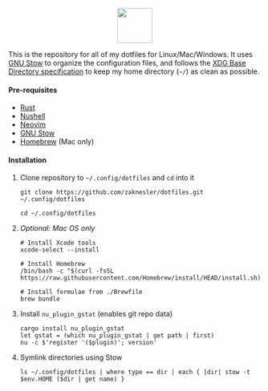 <p align="center">
  <img height="70px" src="https://user-images.githubusercontent.com/7189795/222496059-5d1dfedb-3a0d-45d1-9b20-b364ab1ba7a5.svg" />
</p>

This is the repository for all of my dotfiles for Linux/Mac/Windows. It uses [GNU Stow](https://www.gnu.org/software/stow) to organize the configuration files, and follows the [XDG Base Directory specification](https://wiki.archlinux.org/index.php/XDG_Base_Directory) to keep my home directory (`~/`) as clean as possible.

#### Pre-requisites

- [Rust](https://rustup.rs)
- [Nushell](https://github.com/nushell/nushell?tab=readme-ov-file#installation)
- [Neovim](https://github.com/neovim/neovim)
- [GNU Stow](https://www.gnu.org/software/stow)
- [Homebrew](https://brew.sh) (Mac only)

#### Installation

1. Clone repository to `~/.config/dotfiles` and `cd` into it

    ```nushell
    git clone https://github.com/zaknesler/dotfiles.git ~/.config/dotfiles

    cd ~/.config/dotfiles
    ```

1. *Optional: Mac OS only*

    ```nushell
    # Install Xcode tools
    xcode-select --install

    # Install Homebrew
    /bin/bash -c "$(curl -fsSL https://raw.githubusercontent.com/Homebrew/install/HEAD/install.sh)"

    # Install formulae from ./Brewfile
    brew bundle
    ```

1. Install `nu_plugin_gstat` (enables git repo data)

    ```nushell
    cargo install nu_plugin_gstat
    let gstat = (which nu_plugin_gstat | get path | first)
    nu -c $'register '($plugin)'; version'
    ```

1. Symlink directories using Stow

    ```nushell
    ls ~/.config/dotfiles | where type == dir | each { |dir| stow -t $env.HOME ($dir | get name) }
    ```
